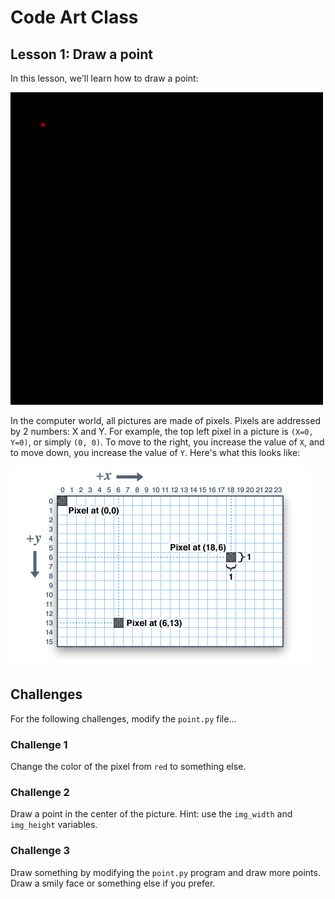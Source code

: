 # Code Art Class

## Lesson 1: Draw a point

In this lesson, we'll learn how to draw a point:

<img src="point.png" width=500>

In the computer world, all pictures are made of pixels. Pixels are addressed by 2 numbers: X and Y. For example, the top left pixel in a picture is `(X=0, Y=0)`, or simply `(0, 0)`. To move to the right, you increase the value of `X`, and to move down, you increase the value of `Y`. Here's what this looks like:

![screen coordinates](screen_coordinates.png)

## Challenges

For the following challenges, modify the `point.py` file...


### Challenge 1

Change the color of the pixel from `red` to something else.

### Challenge 2

Draw a point in the center of the picture. Hint: use the `img_width` and `img_height` variables.

### Challenge 3

Draw something by modifying the `point.py` program and draw more points. Draw a smily face or something else if you prefer.


